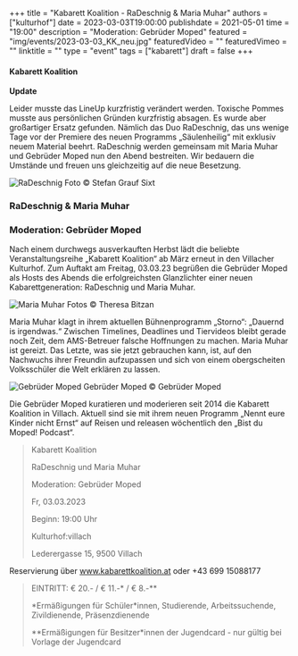 +++
title = "Kabarett Koalition - RaDeschnig & Maria Muhar"
authors = ["kulturhof"]
date = 2023-03-03T19:00:00
publishdate = 2021-05-01
time = "19:00"
description = "Moderation: Gebrüder Moped"
featured = "img/events/2023-03-03_KK_neu.jpg"
featuredVideo = ""
featuredVimeo = ""
linktitle = ""
type = "event"
tags = ["kabarett"]
draft = false
+++

#### Kabarett Koalition

**Update**

Leider musste das LineUp kurzfristig verändert werden. Toxische Pommes musste aus persönlichen Gründen kurzfristig absagen. Es wurde aber großartiger Ersatz gefunden. Nämlich das Duo RaDeschnig, das uns wenige Tage vor der Premiere des neuen Programms „Säulenheilig“ mit exklusiv neuem Material beehrt. RaDeschnig werden gemeinsam mit Maria Muhar und Gebrüder Moped nun den Abend bestreiten. Wir bedauern die Umstände und freuen uns gleichzeitig auf die neue Besetzung.

![RaDeschnig](/img/events/2023-03-03_RaDeschnig_Saeulenheilig_Stefan_Grauf-Sixt_03-1097x1536.jpg)
Foto © Stefan Grauf Sixt

### RaDeschnig & Maria Muhar
### Moderation: Gebrüder Moped

Nach einem durchwegs ausverkauften Herbst lädt die beliebte Veranstaltungsreihe „Kabarett Koalition“ ab März erneut in den Villacher Kulturhof. Zum Auftakt am Freitag, 03.03.23 begrüßen die Gebrüder Moped als Hosts des Abends die erfolgreichsten Glanzlichter einer neuen Kabarettgeneration: RaDeschnig und Maria Muhar.  

![Maria Muhar](/img/events/2023-03-03_Maria_Muhar_Foto_Apollonia_Theresa_Bitzan-1024x683.jpeg)
Fotos © Theresa Bitzan

Maria Muhar klagt in ihrem aktuellen Bühnenprogramm „Storno“: „Dauernd is irgendwas.“ Zwischen Timelines, Deadlines und Tiervideos bleibt gerade noch Zeit, dem AMS-Betreuer falsche Hoffnungen zu machen. Maria Muhar ist gereizt. Das Letzte, was sie jetzt gebrauchen kann, ist, auf den Nachwuchs ihrer Freundin aufzupassen und sich von einem obergscheiten Volksschüler die Welt erklären zu lassen.

![Gebrüder Moped](/img/events/2022-03-18_GebruederMoped_2021_quer.jpeg)
Gebrüder Moped © Gebrüder Moped

Die Gebrüder Moped kuratieren und moderieren seit 2014 die Kabarett Koalition in Villach. Aktuell sind sie mit ihrem neuen Programm „Nennt eure Kinder nicht Ernst“ auf Reisen und releasen wöchentlich den „Bist du Moped! Podcast“.

>Kabarett Koalition
>
>RaDeschnig und Maria Muhar
>
>Moderation: Gebrüder Moped
>
>Fr, 03.03.2023
>
>Beginn: 19:00 Uhr
>
>Kulturhof:villach
>
>Lederergasse 15, 9500 Villach

Reservierung über www.kabarettkoalition.at  oder +43 699 15088177


> EINTRITT: € 20.- / € 11.-\* / € 8.-\*\*
> 
> \*Ermäßigungen für Schüler\*innen, Studierende, Arbeitssuchende, Zivildienende, Präsenzdienende
> 
> \*\*Ermäßigungen für Besitzer\*innen der Jugendcard - nur gültig bei Vorlage der Jugendcard


